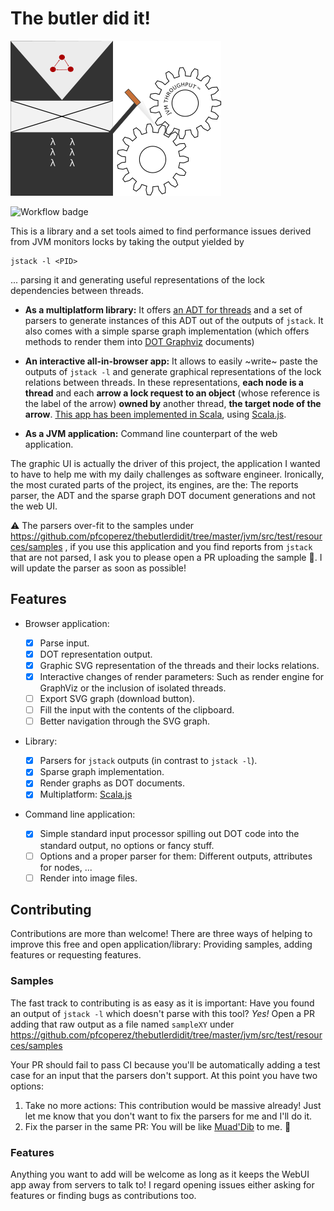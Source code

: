 # The butler did it!

![Logo](webapp/logo.png)

![Workflow badge](https://github.com/pfcoperez/thebutlerdidit/workflows/Scala%20CI/badge.svg)


This is a library and a set tools aimed to find performance issues derived from JVM monitors locks by taking the output yielded by

```
jstack -l <PID> 
```

... parsing it and generating useful representations of the lock dependencies between threads. 

- **As a multiplatform library:** It offers [an ADT for threads](https://github.com/pfcoperez/thebutlerdidit/tree/master/shared/src/main/scala/org/pfcoperez/thebutlerdidit/model) and a set of parsers to generate instances of this ADT out of the outputs of `jstack`.
It also comes with a simple sparse graph implementation (which offers methods to render them into [DOT Graphviz](https://graphviz.org/pdf/dotguide.pdf) documents) 

- **An interactive all-in-browser app:** It allows to easily ~write~ paste the outputs of `jstack -l` and generate graphical representations of the lock relations between threads. In these representations, **each node is a thread** and each **arrow a lock request to an object** (whose reference is the label of the arrow) **owned by** another thread, **the target node of the arrow**.  [This app has been implemented in Scala](https://github.com/pfcoperez/thebutlerdidit/tree/master/js/src/main/scala/org/pfcoperez/thebutlerdidit), using [Scala.js](https://www.scala-js.org/). 

- **As a JVM application:** Command line counterpart of the web application.

The graphic UI is actually the driver of this project, the application I wanted to have to help me  with my daily challenges as software engineer. Ironically, the most curated parts of the project, its engines, are the: The reports parser, the ADT and the sparse graph DOT document generations and not the web UI.

:warning: The parsers over-fit to the samples under https://github.com/pfcoperez/thebutlerdidit/tree/master/jvm/src/test/resources/samples , if you use this application and you find reports from `jstack` that are not parsed, I ask you to please open a PR uploading the sample :pray:. I will update the parser as soon as possible! 

## Features

- Browser application:

  - [x] Parse input.
  - [x] DOT representation output.
  - [x] Graphic SVG representation of the threads and their locks relations.
  - [x] Interactive changes of render parameters: Such as render engine for GraphViz or the inclusion of isolated threads.
  - [ ] Export SVG graph (download button).
  - [ ] Fill the input with the contents of the clipboard.
  - [ ] Better navigation through the SVG graph.

- Library:

  - [x] Parsers for `jstack` outputs (in contrast to `jstack -l`).
  - [x] Sparse graph implementation.
  - [x] Render graphs as DOT documents.
  - [x] Multiplatform: [Scala.js](https://www.scala-js.org/)

- Command line application:

  - [x] Simple standard input processor spilling out DOT code into the standard output, no options or fancy stuff.
  - [ ] Options and a proper parser for them: Different outputs, attributes for nodes, ...
  - [ ] Render into image files.

## Contributing

Contributions are more than welcome! There are three ways of helping to improve this free and open application/library: Providing samples, adding features or requesting features.

### Samples

The fast track to contributing is as easy as it is important: Have you found an output of `jstack -l` which doesn't parse with this tool? 
_Yes!_ Open a PR adding that raw output as a file named `sampleXY` under https://github.com/pfcoperez/thebutlerdidit/tree/master/jvm/src/test/resources/samples

Your PR should fail to pass CI because you'll be automatically adding a test case for an input that the parsers don't support. At this point you have two options:

1. Take no more actions: This contribution would be massive already! Just let me know that you don't want to fix the parsers for me and I'll do it.
2. Fix the parser in the same PR: You will be like [Muad'Dib](https://en.wikipedia.org/wiki/Paul_Atreides) to me. :bow:

### Features

Anything you want to add will be welcome as long as it keeps the WebUI app away from servers to talk to!
I regard opening issues either asking for features or finding bugs as contributions too.